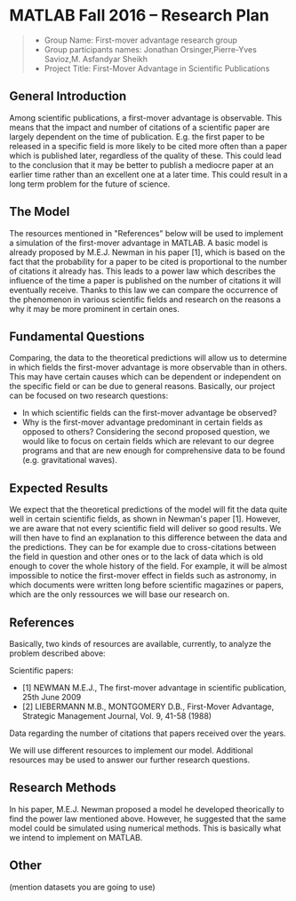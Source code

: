 # MATLAB Fall 2016 – Research Plan 


> * Group Name: First-mover advantage research group
> * Group participants names: Jonathan Orsinger,Pierre-Yves Savioz,M. Asfandyar Sheikh
> * Project Title: First-Mover Advantage in Scientific Publications

## General Introduction

Among scientific publications, a first-mover advantage is observable. This means that the impact and number of citations of a scientific paper are largely dependent on the time of publication. E.g. the first paper to be released in a specific field is more likely to be cited more often than a paper which is published later, regardless of the quality of these. This could lead to the conclusion that it may be better to publish a mediocre paper at an earlier time rather than an excellent one at a later time. This could result in a long term problem for the future of science.

## The Model

The resources mentioned in "References" below will be used to implement a simulation of the first-mover advantage in MATLAB. A basic model is already proposed by M.E.J. Newman in his paper [1], which is based on the fact that the probability for a paper to be cited is proportional to the number of citations it already has. This leads to a power law which describes the influence of the time a paper is published on the number of citations it will eventually receive. Thanks to this law we can compare the occurrence of the phenomenon in various scientific fields and research on the reasons a why it may be more prominent in certain ones.

## Fundamental Questions

Comparing, the data to the theoretical predictions will allow us to determine in which fields the first-mover advantage is more observable than in others. This may have certain causes which can be dependent or independent on the specific field or can be due to general reasons. Basically, our project can be focused on two research questions:

- In which scientific fields can the first-mover advantage be observed?
- Why is the first-mover advantage predominant in certain fields as opposed to others? Considering the second proposed question, we would like to focus on certain fields which are relevant to our degree programs and that are new enough for comprehensive data to be found (e.g. gravitational waves).


## Expected Results

We expect that the theoretical predictions of the model will fit the data quite well in certain scientific fields, as shown in Newman's paper [1]. However, we are aware that not every scientific field will deliver so good results. We will then have to find an explanation to this difference between the data and the predictions. They can be for example due to cross-citations between the field in question and other ones or to the lack of data which is old enough to cover the whole history of the field. For example, it will be almost impossible to notice the first-mover effect in fields such as astronomy, in which documents were written long before scientific magazines or papers, which are the only ressources we will base our research on.


## References 

Basically, two kinds of resources are available, currently, to analyze the problem described above:

Scientific papers:
- [1] NEWMAN M.E.J., The first-mover advantage in scientific publication, 25th June 2009
- [2] LIEBERMANN M.B., MONTGOMERY D.B., First-Mover Advantage, Strategic Management Journal, Vol. 9, 41-58 (1988)

Data regarding the number of citations that papers received over the years.

We will use different resources to implement our model. Additional resources may be used to answer our further research questions.


## Research Methods

In his paper, M.E.J. Newman proposed a model he developed theorically to find the power law mentioned above. However, he suggested that the same model could be simulated using numerical methods. This is basically what we intend to implement on MATLAB.


## Other

(mention datasets you are going to use)
